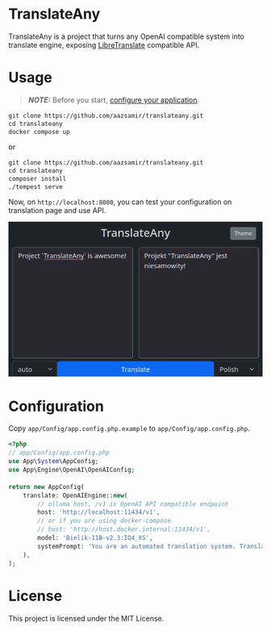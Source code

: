# TranslateAny

TranslateAny is a project that turns any OpenAI compatible system into translate engine, exposing [LibreTranslate](https://github.com/LibreTranslate/LibreTranslate) compatible API.

# Usage

> **_NOTE:_** Before you start, [configure your application](#configuration).

```
git clone https://github.com/aazsamir/translateany.git
cd translateany
docker compose up
```
or
```
git clone https://github.com/aazsamir/translateany.git
cd translateany
composer install
./tempest serve
```

Now, on `http://localhost:8000`, you can test your configuration on translation page and use API.

![View](./docs/page.png)

# Configuration

Copy `app/Config/app.config.php.example` to `app/Config/app.config.php`.
```php
<?php
// app/Config/app.config.php
use App\System\AppConfig;
use App\Engine\OpenAI\OpenAIConfig;

return new AppConfig(
    translate: OpenAIEngine::new(
        // ollama host, /v1 is OpenAI API compatible endpoint 
        host: 'http://localhost:11434/v1',
        // or if you are using docker-compose 
        // host: 'http://host.docker.internal:11434/v1', 
        model: 'Bielik-11B-v2.3:IQ4_XS',
        systemPrompt: 'You are an automated translation system. Translate text to the target language. Do not add any additional information or context, just the translation.',
    ),
);
```

# License

This project is licensed under the MIT License.
